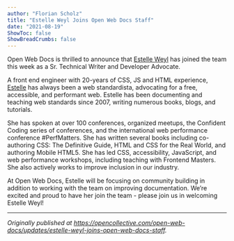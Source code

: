 ```yaml
---
author: "Florian Scholz"
title: "Estelle Weyl Joins Open Web Docs Staff"
date: "2021-08-19"
ShowToc: false
ShowBreadCrumbs: false
---
```


Open Web Docs is thrilled to announce that [Estelle Weyl](http://twitter.com/estellevw) has joined the team this week as a Sr. Technical Writer and Developer Advocate.

A front end engineer with 20-years of CSS, JS and HTML experience, [Estelle](http://estelle.github.io/) has always been a web standardista, advocating for a free, accessible, and performant web. Estelle has been documenting and teaching web standards since 2007, writing numerous books, blogs, and tutorials.

She has spoken at over 100 conferences, organized meetups, the Confident Coding series of conferences, and the international web performance conference #PerfMatters. She has written several books including co-authoring CSS: The Definitive Guide, HTML and CSS for the Real World, and authoring Mobile HTML5. She has led CSS, accessibility, JavaScript, and web performance workshops, including teaching with Frontend Masters. She also actively works to improve inclusion in our industry.

At Open Web Docs, Estelle will be focusing on community building in addition to working with the team on improving documentation. We’re excited and proud to have her join the team - please join us in welcoming Estelle Weyl!

---

_Originally published at https://opencollective.com/open-web-docs/updates/estelle-weyl-joins-open-web-docs-staff._